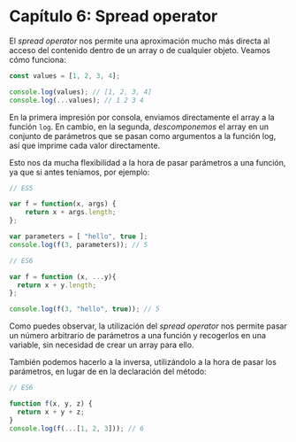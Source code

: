 # Capítulo 6: Spread operator

El *spread operator* nos permite una aproximación mucho más directa al acceso del contenido dentro de un array o de cualquier objeto. Veamos cómo funciona:

```javascript
const values = [1, 2, 3, 4];

console.log(values); // [1, 2, 3, 4]
console.log(...values); // 1 2 3 4
```

En la primera impresión por consola, enviamos directamente el array a la función `log`. En cambio, en la segunda, *descomponemos* el array en un conjunto de parámetros que se pasan como argumentos a la función log, así que imprime cada valor directamente.

Esto nos da mucha flexibilidad a la hora de pasar parámetros a una función, ya que si antes teníamos, por ejemplo:

```javascript
// ES5

var f = function(x, args) {
    return x + args.length;
};

var parameters = [ "hello", true ];
console.log(f(3, parameters)); // 5
```

```javascript
// ES6

var f = function (x, ...y){
  return x + y.length;
};

console.log(f(3, "hello", true)); // 5
```

Como puedes observar, la utilización del *spread operator* nos permite pasar un número arbitrario de parámetros a una función y recogerlos en una variable, sin necesidad de crear un array para ello.

También podemos hacerlo a la inversa, utilizándolo a la hora de pasar los parámetros, en lugar de en la declaración del método:

```javascript
// ES6

function f(x, y, z) {
  return x + y + z;
}
console.log(f(...[1, 2, 3])); // 6
```


